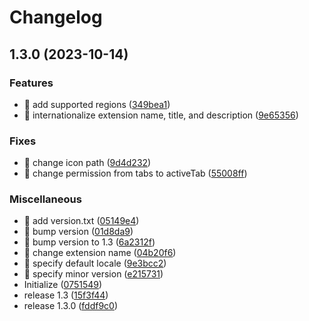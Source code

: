 # Changelog

## 1.3.0 (2023-10-14)


### Features

* 🎸 add supported regions ([349bea1](https://github.com/shufo/amazon-3rd-party-seller-filter/commit/349bea1b7ddd6380c8134e386c8646b9dc75886d))
* 🎸 internationalize extension name, title, and description ([9e65356](https://github.com/shufo/amazon-3rd-party-seller-filter/commit/9e65356038cd38f20cc80dc2bb073816900e920d))


### Fixes

* 🐛 change icon path ([9d4d232](https://github.com/shufo/amazon-3rd-party-seller-filter/commit/9d4d2327db313035a2cabc4e736ef4016f4c930b))
* 🐛 change permission from tabs to activeTab ([55008ff](https://github.com/shufo/amazon-3rd-party-seller-filter/commit/55008ffc77a56895983c0283e5a3d016a444baa0))


### Miscellaneous

* 🤖 add version.txt ([05149e4](https://github.com/shufo/amazon-3rd-party-seller-filter/commit/05149e4684a834e5a9c79c2be432373b0961dd4c))
* 🤖 bump version ([01d8da9](https://github.com/shufo/amazon-3rd-party-seller-filter/commit/01d8da976304331bc6172ef5fe0a8f3a185770bf))
* 🤖 bump version to 1.3 ([6a2312f](https://github.com/shufo/amazon-3rd-party-seller-filter/commit/6a2312f39f62ba0b1ba82a5633dcad99afb8a9c9))
* 🤖 change extension name ([04b20f6](https://github.com/shufo/amazon-3rd-party-seller-filter/commit/04b20f6510d981b4bdf86b9b382c75868a0a9db7))
* 🤖 specify default locale ([9e3bcc2](https://github.com/shufo/amazon-3rd-party-seller-filter/commit/9e3bcc278bfcc3b37a98e1e9e552db0a2d0a0b40))
* 🤖 specify minor version ([e215731](https://github.com/shufo/amazon-3rd-party-seller-filter/commit/e215731c6e384039c2b8a9546fb98b7f22536485))
* Initialize ([0751549](https://github.com/shufo/amazon-3rd-party-seller-filter/commit/0751549bf8a4ced511eb9eef79a6e9b93b8e30c1))
* release 1.3 ([15f3f44](https://github.com/shufo/amazon-3rd-party-seller-filter/commit/15f3f4468b90a75a64d9e4c1be9a21d40f4835ca))
* release 1.3.0 ([fddf9c0](https://github.com/shufo/amazon-3rd-party-seller-filter/commit/fddf9c07c34ddcac5198740733a7cff38a59d334))
